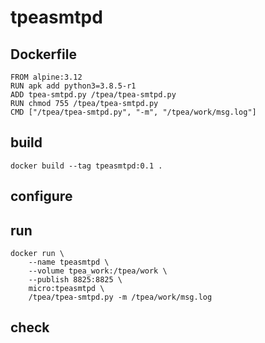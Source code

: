 tpeasmtpd
===========

## Dockerfile

```
FROM alpine:3.12
RUN apk add python3=3.8.5-r1
ADD tpea-smtpd.py /tpea/tpea-smtpd.py
RUN chmod 755 /tpea/tpea-smtpd.py
CMD ["/tpea/tpea-smtpd.py", "-m", "/tpea/work/msg.log"]
```

## build

```
docker build --tag tpeasmtpd:0.1 .
```

## configure

## run

```
docker run \
    --name tpeasmtpd \
    --volume tpea_work:/tpea/work \
    --publish 8825:8825 \
    micro:tpeasmtpd \
    /tpea/tpea-smtpd.py -m /tpea/work/msg.log
```

## check

